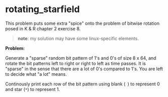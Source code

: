 # rotating_starfield
This problem puts some extra "spice" onto the problem of bitwise rotation posed in K & R chapter 2 exercise 8.

> **note**: my solution may have some linux-specific elements.

**Problem:**

Generate a "sparse" random bit pattern of 1's and 0's of size 8 x 64, and rotate the bit patterns left to right or
right to left as time passes. It is "sparse" in the sense that there are a lot of 0's compared to 1's. You are left to
decide what "a lot" means.

Continously print each row of the bit pattern using blank (` `) to represent 0 and star (`*`) to represent 1.
